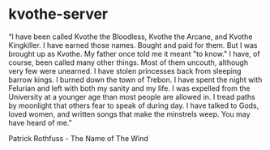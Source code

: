 # kvothe-server

“I have been called Kvothe the Bloodless, Kvothe the Arcane, and Kvothe Kingkiller. I have earned those names. Bought and paid for them.
But I was brought up as Kvothe. My father once told me it meant "to know."
I have, of course, been called many other things. Most of them uncouth, although very few were unearned.
I have stolen princesses back from sleeping barrow kings. I burned down the town of Trebon. I have spent the night with Felurian and left with both my sanity and my life. I was expelled from the University at a younger age than most people are allowed in. I tread paths by moonlight that others fear to speak of during day. I have talked to Gods, loved women, and written songs that make the minstrels weep.
You may have heard of me.”

Patrick Rothfuss - The Name of The Wind
